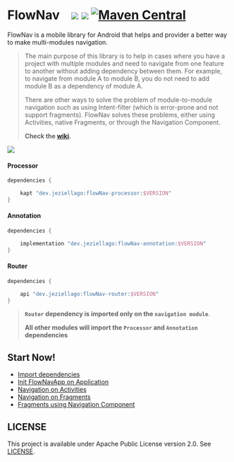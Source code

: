 # FlowNav &nbsp;&nbsp; [![](https://androidweekly.net/issues/issue-397/badge)](https://androidweekly.net/issues/issue-397) ![](https://github.com/jeziellago/FlowNav/workflows/DEPLOY/badge.svg?branch=master) [![Maven Central](https://maven-badges.herokuapp.com/maven-central/dev.jeziellago/flownav-annotation/badge.svg)](https://maven-badges.herokuapp.com/maven-central/dev.jeziellago/flownav-annotation)


FlowNav is a mobile library for Android that helps and provider a better way to make multi-modules navigation.

>The main purpose of this library is to help in cases where you have a project with multiple modules and need to navigate from one feature to another without adding dependency between them. For example, to navigate from module A to module B, you do not need to add module B as a dependency of module A.
>
>There are other ways to solve the problem of module-to-module navigation such as using Intent-filter (which is error-prone and not support fragments). FlowNav solves these problems, either using Activities, native Fragments, or through the Navigation Component.
>
>**Check the [wiki](https://github.com/jeziellago/FlowNav/wiki).**

![](https://github.com/jeziellago/FlowNav/blob/master/sample/flownav.png)

#### Processor

```groovy
dependencies {

    kapt "dev.jeziellago:flowNav-processor:$VERSION"
}
```

#### Annotation

```groovy
dependencies {

    implementation "dev.jeziellago:flowNav-annotation:$VERSION"
}
```

#### Router

```groovy
dependencies {

    api "dev.jeziellago:flowNav-router:$VERSION"
}
```

>**`Router` dependency is imported only on the `navigation module`**.
>
>**All other modules will import the `Processor` and `Annotation` dependencies**

## Start Now!
* [Import dependencies](https://github.com/jeziellago/FlowNav/wiki/Setup-Dependencies)
* [Init FlowNavApp on Application](https://github.com/jeziellago/FlowNav/wiki/Start-FlowNav)
* [Navigation on Activities](https://github.com/jeziellago/FlowNav/wiki/Navigation-on-Activities)
* [Navigation on Fragments](https://github.com/jeziellago/FlowNav/wiki/Navigation-on-Fragments)
* [Fragments using Navigation Component](https://github.com/jeziellago/FlowNav/wiki/Fragments-using-Navigation-Component)


## LICENSE

This project is available under Apache Public License version 2.0. See [LICENSE](LICENSE.md).
